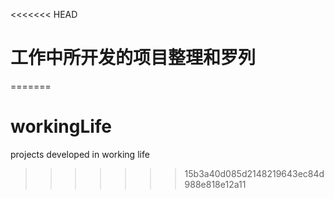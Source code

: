 <<<<<<< HEAD
# 工作中所开发的项目整理和罗列
=======
# workingLife
projects developed in working life
>>>>>>> 15b3a40d085d2148219643ec84d988e818e12a11
